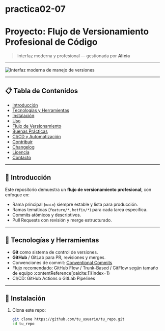 # practica02-07
# Proyecto: Flujo de Versionamiento Profesional de Código

> Interfaz moderna y profesional — gestionada por **Alicia**

---

![Interfaz moderna de manejo de versiones](./assets/versioning_interface.png)

---

## 📋 Tabla de Contenidos

- [Introducción](#introducción)
- [Tecnologías y Herramientas](#tecnologías-y-herramientas)
- [Instalación](#instalación)
- [Uso](#uso)
- [Flujo de Versionamiento](#flujo-de-versionamiento)
- [Buenas Prácticas](#buenas-prácticas)
- [CI/CD y Automatización](#cicd-y-automatización)
- [Contribuir](#contribuir)
- [Changelog](#changelog)
- [Licencia](#licencia)
- [Contacto](#contacto)

---

## 🧩 Introducción

Este repositorio demuestra un **flujo de versionamiento profesional**, con enfoque en:

- Rama principal (`main`) siempre estable y lista para producción.
- Ramas temáticas (`feature/*`, `hotfix/*`) para cada tarea específica.
- Commits atómicos y descriptivos.
- Pull Requests con revisión y merge estructurado.

---

## 🧰 Tecnologías y Herramientas

- **Git** como sistema de control de versiones.
- **GitHub** / GitLab para PR, revisiones y merges.
- Convenciones de commit: [Conventional Commits](https://www.conventionalcommits.org)
- Flujo recomendado: GitHub Flow / Trunk-Based / GitFlow según tamaño de equipo :contentReference[oaicite:1]{index=1}
- CI/CD: GitHub Actions o GitLab Pipelines

---

## 🚀 Instalación

1. Clona este repo:
   ```bash
   git clone https://github.com/tu_usuario/tu_repo.git
   cd tu_repo
